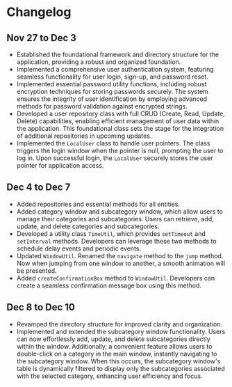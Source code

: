 # Changelog

## Nov 27  to Dec 3

* Established the foundational framework and directory structure for the application, providing a robust and organized foundation.
* Implemented a comprehensive user authentication system, featuring seamless functionality for user login, sign-up, and password reset.
* Implemented essential password utility functions, including robust encryption techniques for storing passwords securely. The system ensures the integrity of user identification by employing advanced methods for password validation against encrypted strings.
* Developed a user repository class with full CRUD (Create, Read, Update, Delete) capabilities, enabling efficient management of user data within the application. This foundational class sets the stage for the integration of additional repositories in upcoming updates.
* Implemented the `LocalUser` class to handle user pointers. The class triggers the login window when the pointer is null, prompting the user to log in. Upon successful login, the `LocalUser` securely stores the user pointer for application access.

## Dec 4 to Dec 7

* Added repositories and essential methods for all entities.
* Added category window and subcategory window, which allow users to manage their categories and subcategories. Users can retrieve, add, update, and delete categories and subcategories.
* Developed a utility class `TimeUtil`, which provides `setTimeout` and `setInterval` methods. Developers can leverage these two methods to schedule delay events and periodic events.
* Updated `WindowUtil`. Renamed the `navigate` method to the `jump` method. Now when jumping from one window to another, a smooth animation will be presented.
* Added `createConfirmationBox` method to `WindowUtil`. Developers can create a seamless confirmation message box using this method.

## Dec 8 to Dec 10

* Revamped the directory structure for improved clarity and organization.
* Implemented and extended the subcategory window functionality. Users can now effortlessly add, update, and delete subcategories directly within the window. Additionally, a convenient feature allows users to double-click on a category in the main window, instantly navigating to the subcategory window. When this occurs, the subcategory window's table is dynamically filtered to display only the subcategories associated with the selected category, enhancing user efficiency and focus.